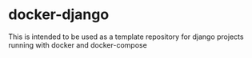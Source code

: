# docker-django
This is intended to be used as a template repository for django projects running with docker and docker-compose
